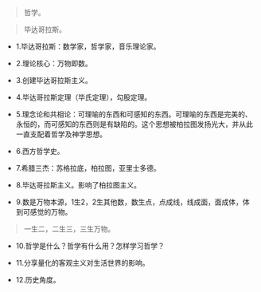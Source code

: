>哲学。

>毕达哥拉斯。

- 1.毕达哥拉斯：数学家，哲学家，音乐理论家。

- 2.理论核心：万物即数。

- 3.创建毕达哥拉斯主义。

- 4.毕达哥拉斯定理（毕氏定理），勾股定理。

- 5.理念论和共相论：可理喻的东西和可感知的东西。可理喻的东西是完美的、永恒的，而可感知的东西则是有缺陷的。这个思想被柏拉图发扬光大，并从此一直支配着哲学及神学思想。

- 6.西方哲学史。

- 7.希腊三杰：苏格拉底，柏拉图，亚里士多德。

- 8.毕达哥拉斯主义。影响了柏拉图主义。

- 9.数是万物本源，1生2，2生其他数，数生点，点成线，线成面，面成体，体到可感觉的万物。

>一生二，二生三，三生万物。

- 10.哲学是什么？哲学有什么用？怎样学习哲学？

- 11.分享量化的客观主义对生活世界的影响。

- 12.历史角度。
